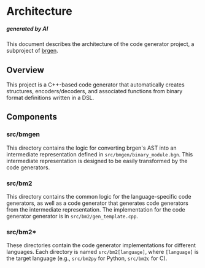# Architecture

##### generated by AI

This document describes the architecture of the code generator project, a subproject of [brgen](https://github.com/on-keyday/brgen).

## Overview

This project is a C++-based code generator that automatically creates structures, encoders/decoders, and associated functions from binary format definitions written in a DSL.

## Components

### src/bmgen

This directory contains the logic for converting brgen's AST into an intermediate representation defined in `src/bmgen/binary_module.bgn`. This intermediate representation is designed to be easily transformed by the code generators.

### src/bm2

This directory contains the common logic for the language-specific code generators, as well as a code generator that generates code generators from the intermediate representation. The implementation for the code generator generator is in `src/bm2/gen_template.cpp`.

### src/bm2\*

These directories contain the code generator implementations for different languages. Each directory is named `src/bm2[language]`, where `[language]` is the target language (e.g., `src/bm2py` for Python, `src/bm2c` for C).
